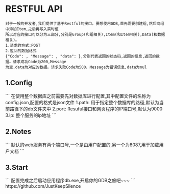 # RESTFUL API
```
对于一般的开发者,我们提供了基于Restful的接口。要想使用GDB,首先需要创建组,然后向组中添加Item,之后再写入实时值
所以对应的接口可以分为三部分,分别是Group(和组相关),Item(和Item相关),Data(和数据相关)。
1.请求的方式:POST
2.返回的数据格式
{"Code": , "Message": , "data": },分别代表返回的状态码,返回的信息,返回的数据。请求成功Code为200,Message
为空,data为对应的数据。请求失败Code为500，Message为错误信息,data为nul
```
<h2>1.Config</h2>
```
在使用整个数据库之前需要先对数据库进行配置,其中配置文件的名称为config.json,配置的格式是json文件
1.path: 用于指定整个数据库的路径,默认为当前路径下的db文件夹中
2.port: Resuful接口和网页程序的IP端口号,默认为9000
3.ip: 整个服务的ip地址
```
<h2>2.Notes</h2>
```
默认的web服务有两个端口号,一个是由用户配置的,另一个为8087,用于加载用户文档
```
<h2>3.Start</h2>
```
配置完成之后启动应用程序db.exe,开启你的GDB之旅吧~~~
```
<i class="fa fa-github" style="margin-left: 250px;width: 30px"></i>https://github.com/JustKeepSilence
